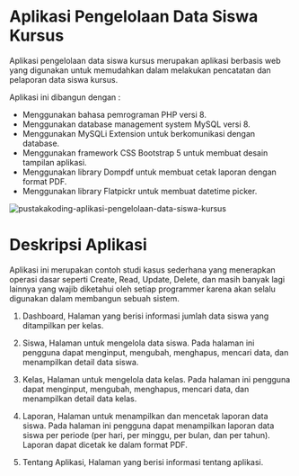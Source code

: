 # Aplikasi Pengelolaan Data Siswa Kursus
Aplikasi pengelolaan data siswa kursus merupakan aplikasi berbasis web yang digunakan untuk memudahkan dalam melakukan pencatatan dan pelaporan data siswa kursus.

Aplikasi ini dibangun dengan :
-	Menggunakan bahasa pemrograman PHP versi 8.
-	Menggunakan database management system MySQL versi 8.
-	Menggunakan MySQLi Extension untuk berkomunikasi dengan database.
-	Menggunakan framework CSS Bootstrap 5 untuk membuat desain tampilan aplikasi.
- Menggunakan library Dompdf untuk membuat cetak laporan dengan format PDF.
- Menggunakan library Flatpickr untuk membuat datetime picker.

![pustakakoding-aplikasi-pengelolaan-data-siswa-kursus](https://user-images.githubusercontent.com/88012593/214455467-60cde8c1-df7d-49bc-9959-ce3451effede.jpg)

# Deskripsi Aplikasi
Aplikasi ini merupakan contoh studi kasus sederhana yang menerapkan operasi dasar seperti Create, Read, Update, Delete, dan masih banyak lagi lainnya yang wajib diketahui oleh setiap programmer karena akan selalu digunakan dalam membangun sebuah sistem.

1. Dashboard,
Halaman yang berisi informasi jumlah data siswa yang ditampilkan per kelas.

2. Siswa,
Halaman untuk mengelola data siswa. Pada halaman ini pengguna dapat menginput, mengubah, menghapus, mencari data, dan menampilkan detail data siswa.

3. Kelas,
Halaman untuk mengelola data kelas. Pada halaman ini pengguna dapat menginput, mengubah, menghapus, mencari data, dan menampilkan detail data kelas.

4. Laporan,
Halaman untuk menampilkan dan mencetak laporan data siswa. Pada halaman ini pengguna dapat menampilkan laporan data siswa per periode (per hari, per minggu, per bulan, dan per tahun). Laporan dapat dicetak ke dalam format PDF.

5. Tentang Aplikasi,
Halaman yang berisi informasi tentang aplikasi.
